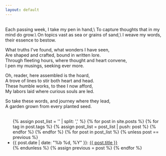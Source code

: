 ```yaml
---
layout: default
---
```


<br />
Each passing week, I take my pen in hand,\
To capture thoughts that in my mind do grow.\
On topics vast as sea or grains of sand,\
I weave my words, their essence to bestow.

What truths I've found, what wonders I have seen,\
Are shaped and crafted, bound in written lore.\
Through fleeting hours, where thought and heart convene,\
I pen my musings, seeking ever more.

Oh, reader, here assembled is the hoard,\
A trove of lines to stir both heart and head.\
These humble works, to thee I now afford,\
My labors laid where curious souls are led.

So take these words, and journey where they lead,\
A garden grown from every planted seed.\
<br />

<ul class="recent-list">
    {% assign post_list = '' | split: ',' %}
    {% for post in site.posts %}
    {% for tag in post.tags %}
    {% assign post_list = post_list | push: post %}
    {% endfor %}
    {% endfor %}
    {% for post in post_list %}
    {% unless post == previous %}
    <li>
        <span class="article-date">{{ post.date | date: "%b %d, %Y" }}: </span>
        <a href="{{ site.baseurl }}{{ post.url }}">{{ post.title }}</a>
    </li>
    {% endunless %}
    {% assign previous = post %}
    {% endfor %}
</ul>

<!-- <small>
    {% for tag in site.tags %}
    {% assign tag_slug = tag | first %}
    {% assign no_of_posts = tag | last | size %}
    <a href="{{ 'tagged/' | relative_url }}{{ tag_slug }}" title="See all posts by {{ tag_slug }} tag">#{{
        tag_slug
        }}</a>
    {% endfor %}
</small> -->